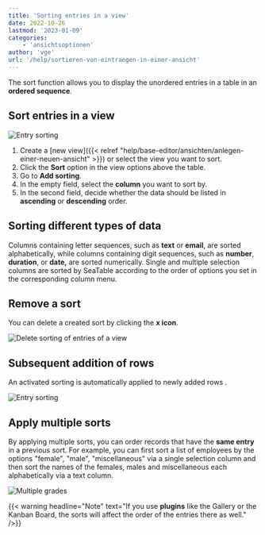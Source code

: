 ```yaml
---
title: 'Sorting entries in a view'
date: 2022-10-26
lastmod: '2023-01-09'
categories:
    - 'ansichtsoptionen'
author: 'vge'
url: '/help/sortieren-von-eintraegen-in-einer-ansicht'
---
```


The sort function allows you to display the unordered entries in a table in an **ordered sequence**.

## Sort entries in a view

![Entry sorting](https://seatable.io/wp-content/uploads/2022/10/Sortierung-von-Eintraegen-2.gif)

1. Create a [new view]({{< relref "help/base-editor/ansichten/anlegen-einer-neuen-ansicht" >}}) or select the view you want to sort.
2. Click the **Sort** option in the view options above the table.
3. Go to **Add sorting**.
4. In the empty field, select the **column** you want to sort by.
5. In the second field, decide whether the data should be listed in **ascending** or **descending** order.

## Sorting different types of data

Columns containing letter sequences, such as **text** or **email**, are sorted alphabetically, while columns containing digit sequences, such as **number**, **duration**, or **date,** are sorted numerically. Single and multiple selection columns are sorted by SeaTable according to the order of options you set in the corresponding column menu.

## Remove a sort

You can delete a created sort by clicking the **x icon**.

![Delete sorting of entries of a view](https://seatable.io/wp-content/uploads/2022/10/Sortieren-von-Eintraegen-in-einer-Ansicht.png)

## Subsequent addition of rows

An activated sorting is automatically applied to newly added rows .

![Entry sorting](https://seatable.io/wp-content/uploads/2022/10/Sortierung-von-Eintraegen-1-1.gif)

## Apply multiple sorts

By applying multiple sorts, you can order records that have the **same entry** in a previous sort. For example, you can first sort a list of employees by the options "female", "male", "miscellaneous" via a single selection column and then sort the names of the females, males and miscellaneous each alphabetically via a text column.

![Multiple grades](https://seatable.io/wp-content/uploads/2022/10/Mehrere-Sortierungen.png)

{{< warning  headline="Note"  text="If you use **plugins** like the Gallery or the Kanban Board, the sorts will affect the order of the entries there as well." />}}
